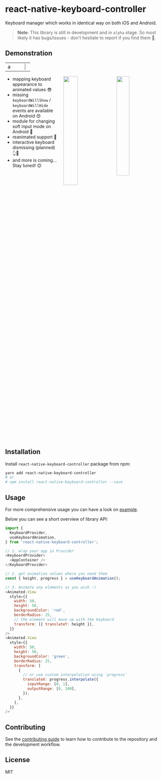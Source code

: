 # react-native-keyboard-controller

Keyboard manager which works in identical way on both iOS and Android.

> **Note**: This library is still in development and in `alpha` stage. So most likely it has bugs/issues - don't hesitate to report if you find them 🙂.

## Demonstration

<table border="0">
  <tr>
    <td>a</td>
    <td><img align="right" width="28.65%" style="margin-left: 20px" src="./gifs/ios.gif?raw=true"></td>
  </tr>
</table>

<p float="left">
<img align="right" width="28.65%" style="margin-left: 20px" src="./gifs/ios.gif?raw=true">
<img align="right" width="30%" style="margin-left: 20px" src="./gifs/android.gif?raw=true">  
</p>

- mapping keyboard appearance to animated values 😎
- missing `keyboardWillShow` / `keyboardWillHide` events are available on Android 😍
- module for changing soft input mode on Android 🤔
- reanimated support 🚀
- interactive keyboard dismissing (planned) 👆📱
- and more is coming... Stay tuned! 😊

<br clear="right" />

## Installation

Install `react-native-keyboard-controller` package from npm:

```sh
yarn add react-native-keyboard-controller
# or
# npm install react-native-keyboard-controller --save
```

## Usage

For more comprehensive usage you can have a look on [example](https://github.com/kirillzyusko/react-native-keyboard-controller/tree/main/example).

Below you can see a short overview of library API:

```js
import {
  KeyboardProvider,
  useKeyboardAnimation,
} from 'react-native-keyboard-controller';

// 1. wrap your app in Provider
<KeyboardProvider>
  <AppContainer />
</KeyboardProvider>

// 2. get animation values where you need them
const { height, progress } = useKeyboardAnimation();

// 3. Animate any elements as you wish :)
<Animated.View
  style={{
    width: 50,
    height: 50,
    backgroundColor: 'red',
    borderRadius: 25,
    // the element will move up with the keyboard
    transform: [{ translateY: height }],
  }}
/>
<Animated.View
  style={{
    width: 50,
    height: 50,
    backgroundColor: 'green',
    borderRadius: 25,
    transform: [
      {
        // or use custom interpolation using `progress`
        translateX: progress.interpolate({
          inputRange: [0, 1],
          outputRange: [0, 100],
        }),
      },
    ],
  }}
/>
```

## Contributing

See the [contributing guide](CONTRIBUTING.md) to learn how to contribute to the repository and the development workflow.

## License

MIT
